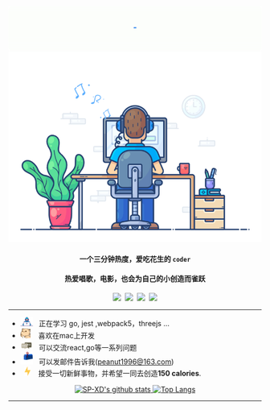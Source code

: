 <!--img src="https://github.com/SP-XD/SP-XD/blob/main/sunrise_clickedbyme.jpeg?raw=true" width="1000px"-->

<div align="center" width="50">

<img src="images/hellocoders_rounded.gif"  alt="Hello Coders" width="625"/> <br>
<img src="images/dev-working_rounded.gif"  alt="CoDiNg RocKs"  width="550"/><br> 
  
#### 一个三分钟热度，爱吃花生的 `coder`
#### 热爱唱歌，电影，也会为自己的小创造而雀跃<br>


[![](https://img.shields.io/badge/OS-Arch%20Linux-33aadd?style=flat-square&logo=arch-linux&logoColor=ffffff)](https://www.archlinux.org/)&nbsp;
[![](https://img.shields.io/badge/macOS-oliver-292e33?style=flat-square&logo=apple&logoColor=ffffff)](https://www.tonymacx86.com/)&nbsp;
[![](https://img.shields.io/badge/react-17.0.0-61dafb?style=flat-square&logo=react&logoColor=ffffff)](https://www.tonymacx86.com/)&nbsp;
[![](https://img.shields.io/badge/go-1.17.0-00add8?style=flat-square&logo=go&logoColor=ffffff)](https://www.tonymacx86.com/)




</div>

<hr></hr>

-  <img alt="GIF" src="images/Developer.gif" width="25" /> &nbsp; 正在学习 go, jest ,webpack5，threejs ... <br>
- <img src="images/hyperkitty.gif" width="20" />&nbsp;&nbsp;&nbsp; 喜欢在mac上开发 <br>
- <img src="images/message.gif" width="25" />&nbsp;&nbsp; 可以交流react,go等一系列问题 <br>
- <img src="images/letterbox.gif" width="25" /> &nbsp; 可以发邮件告诉我(peanut1996@163.com)<br>
- &nbsp;&nbsp;<img src="images/lightning.gif" width="12" />&nbsp;&nbsp;&nbsp;&nbsp;接受一切新鲜事物，并希望一同去创造**150 calories**.<br>

<div align="center" >
  
<a  href="https://github.com/peanut1996">
  
<img alt="SP-XD's github stats" width="50%" src="https://github-readme-stats.vercel.app/api?username=peanut1996&show_icons=true&count_private=true&hide_border=true&bg_color=50,e96205,904e99&title_color=fff&text_color=fff&icon_color=f2f2f2" href="https://github.com/sp-xd" />
<img alt="Top Langs" width="42%" src="https://github-readme-stats.vercel.app/api/top-langs/?username=peanut1996&layout=compact&count_private=true&&hide_border=true&bg_color=904e99&title_color=fff&text_color=fff&icon_color=f2f2f2&hide=jupyter%20notebook&langs_count=5" href="https://github.com/sp-xd" />

</a>

<hr></hr>

<!-- <img src="https://github.com/SP-XD/SP-XD/blob/main/images/dino_rounded.gif?raw=true" href="https://github.com/SP-XD" /> -->
<!-- <img src="https://github.com/SP-XD/SP-XD/blob/main/images/this_page_is.gif?raw=true"  width="400"/> -->

</div>

